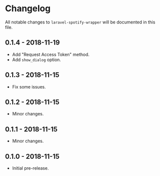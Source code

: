 # Changelog

All notable changes to `laravel-spotify-wrapper` will be documented in this file.

## 0.1.4 - 2018-11-19

- Add "Request Access Token" method.
- Add `show_dialog` option.

## 0.1.3 - 2018-11-15

- Fix some issues.

## 0.1.2 - 2018-11-15

- Minor changes.

## 0.1.1 - 2018-11-15

- Minor changes.

## 0.1.0 - 2018-11-15

- Initial pre-release.

